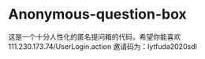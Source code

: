 # Anonymous-question-box
这是一个十分人性化的匿名提问箱的代码，希望你能喜欢
111.230.173.74/UserLogin.action
邀请码为：lytfuda2020sdl
